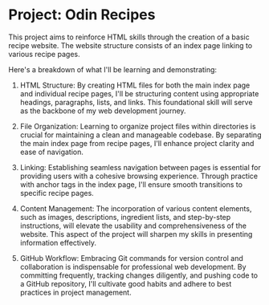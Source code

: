 # Project: Odin Recipes

This project aims to reinforce HTML skills through the creation of a basic recipe website. The website structure consists of an index page linking to various recipe pages.

Here's a breakdown of what I'll be learning and demonstrating:

1. HTML Structure: By creating HTML files for both the main index page and individual recipe pages, I'll be structuring content using appropriate headings, paragraphs, lists, and links. This foundational skill will serve as the backbone of my web development journey.

2. File Organization: Learning to organize project files within directories is crucial for maintaining a clean and manageable codebase. By separating the main index page from recipe pages, I'll enhance project clarity and ease of navigation.

3. Linking: Establishing seamless navigation between pages is essential for providing users with a cohesive browsing experience. Through practice with anchor tags in the index page, I'll ensure smooth transitions to specific recipe pages.

4. Content Management: The incorporation of various content elements, such as images, descriptions, ingredient lists, and step-by-step instructions, will elevate the usability and comprehensiveness of the website. This aspect of the project will sharpen my skills in presenting information effectively.

5. GitHub Workflow: Embracing Git commands for version control and collaboration is indispensable for professional web development. By committing frequently, tracking changes diligently, and pushing code to a GitHub repository, I'll cultivate good habits and adhere to best practices in project management.
